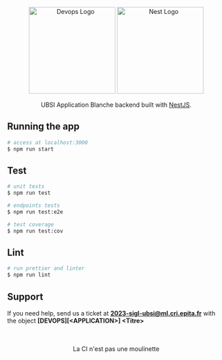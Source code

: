 <p align="center">
  <img src="https://logo.devops.ubsi.fr" width="200" alt="Devops Logo" />
  <a href="http://nestjs.com/" target="blank"><img src="https://nestjs.com/img/logo-small.svg" width="200" alt="Nest Logo" /></a>
  <p align="center">UBSI Application Blanche backend built with <a href="https://docs.nestjs.com/" target="_blank">NestJS</a>.</p>
</p>

## Running the app

```bash
# access at localhost:3000
$ npm run start
```

## Test

```bash
# unit tests
$ npm run test

# endpoints tests
$ npm run test:e2e

# test coverage
$ npm run test:cov
```

## Lint
```bash
# run prettier and linter
$ npm run lint
```

## Support

If you need help, send us a ticket at **2023-sigl-ubsi@ml.cri.epita.fr** with the object **\[DEVOPS]\[\<APPLICATION>] \<Titre>**

<p align="center">
  <br>
  <br>
  La CI n'est pas une moulinette
</p>
